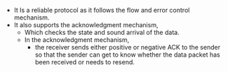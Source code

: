 - It Is a reliable protocol as it follows the flow and error control mechanism.
- It also supports the acknowledgment mechanism,
	- Which checks the state and sound arrival of the data.
	- In the acknowledgment mechanism, 
		- the receiver sends either positive or negative ACK to the sender so that the sender can get to know whether the data packet has been received or needs to resend.